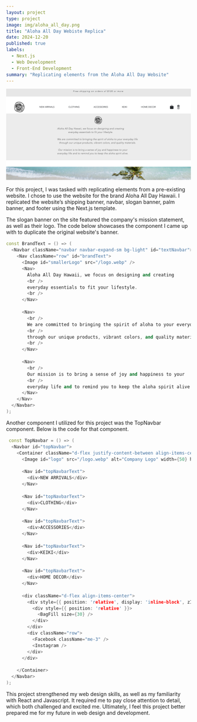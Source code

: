 ```yaml
---
layout: project
type: project
image: img/aloha_all_day.png
title: "Aloha All Day Webiste Replica"
date: 2024-12-20
published: true
labels:
  - Next.js
  - Web Development
  - Front-End Development
summary: "Replicating elements from the Aloha All Day Website"
---
```


<div class="text-center p-4">
  <img width="600px" class="rounded mx-auto d-block" src="../img/aloha_all_day.png">
</div>

For this project, I was tasked with replicating elements from a pre-existing website. I chose to use the website for the brand Aloha All Day Hawaii. I replicated the website’s shipping banner, navbar, slogan banner, palm banner, and footer using the Next.js template. 


The slogan banner on the site featured the company's mission statement, as well as their logo. The code below showcases the component I came up with to duplicate the original website's banner. 

```cpp
const BrandText = () => (
  <Navbar className="navbar navbar-expand-sm bg-light" id="textNavbar">
    <Nav className="row" id="brandText">
      <Image id="smallerLogo" src="/logo.webp" />
      <Nav>
        Aloha All Day Hawaii, we focus on designing and creating
        <br />
        everyday essentials to fit your lifestyle.
        <br />
      </Nav>

      <Nav>
        <br />
        We are committed to bringing the spirit of aloha to your everyday life
        <br />
        through our unique products, vibrant colors, and quality materials.
        <br />
      </Nav>

      <Nav>
        <br />
        Our mission is to bring a sense of joy and happiness to your
        <br />
        everyday life and to remind you to keep the aloha spirit alive.
      </Nav>
    </Nav>
  </Navbar>
);
```

Another component I utilized for this project was the TopNavbar component. Below is the code for that component. 
```cpp
 const TopNavbar = () => (
  <Navbar id="topNavbar">
    <Container className="d-flex justify-content-between align-items-center">
      <Image id="logo" src="/logo.webp" alt="Company Logo" width={50} height={50} />

      <Nav id="topNavbarText">
        <div>NEW ARRIVALS</div>
      </Nav>

      <Nav id="topNavbarText">
        <div>CLOTHING</div>
      </Nav>

      <Nav id="topNavbarText">
        <div>ACCESSORIES</div>
      </Nav>

      <Nav id="topNavbarText">
        <div>KEIKI</div>
      </Nav>

      <Nav id="topNavbarText">
        <div>HOME DECOR</div>
      </Nav>

      <div className="d-flex align-items-center">
        <div style={{ position: 'relative', display: 'inline-block', zIndex: 1 }}>
          <div style={{ position: 'relative' }}>
            <BagFill size={30} />
          </div>
        </div>
        <div className="row">
          <Facebook className="me-3" />
          <Instagram />
        </div>
      </div>

    </Container>
  </Navbar>
);
```

This project strengthened my web design skills, as well as my familiarity with React and Javascript. It required me to pay close attention to detail, which both challenged and excited me. Ultimately, I feel this project better prepared me for my future in web design and development. 
